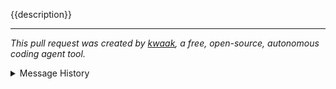 {{description}}

---

_This pull request was created by [kwaak](https://github.com/bosun-ai/kwaak), a free, open-source, autonomous coding agent tool._

<details>
<summary>Message History</summary>

{% for message in messages -%}
<details>
  <summary>{{message.role}}</summary>

```markdown
{{message.content}}
```
</details>
{% if message.role is containing("Assistant") -%}

---
{% endif -%}
{% endfor -%}

</details>
